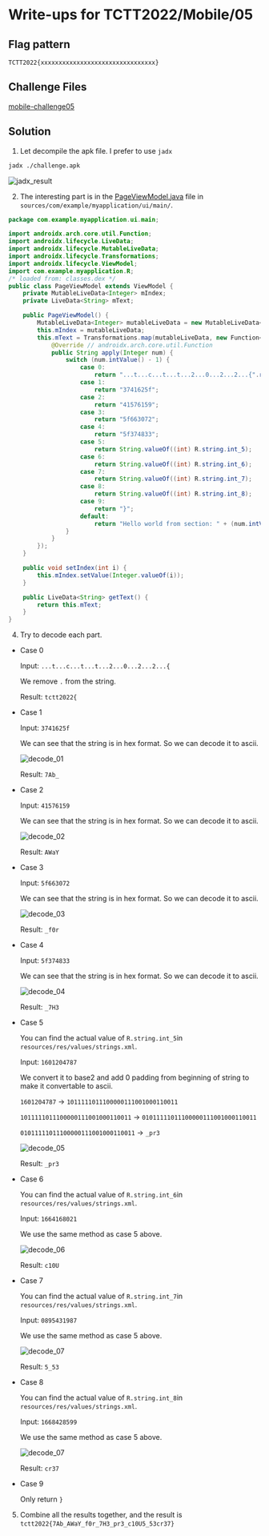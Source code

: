 # Write-ups for TCTT2022/Mobile/05

## Flag pattern

`TCTT2022{xxxxxxxxxxxxxxxxxxxxxxxxxxxxxxxx}`

## Challenge Files

[mobile-challenge05](./mobile-challenge05.zip)

## Solution

1. Let decompile the apk file. I prefer to use `jadx`

```bash
jadx ./challenge.apk
```

![jadx_result](./write-ups/01.png)

2. The interesting part is in the [PageViewModel.java](./write-ups/challenge/sources/com/example/myapplication/ui/main/PageViewModel.java) file in `sources/com/example/myapplication/ui/main/`.

```java
package com.example.myapplication.ui.main;

import androidx.arch.core.util.Function;
import androidx.lifecycle.LiveData;
import androidx.lifecycle.MutableLiveData;
import androidx.lifecycle.Transformations;
import androidx.lifecycle.ViewModel;
import com.example.myapplication.R;
/* loaded from: classes.dex */
public class PageViewModel extends ViewModel {
    private MutableLiveData<Integer> mIndex;
    private LiveData<String> mText;

    public PageViewModel() {
        MutableLiveData<Integer> mutableLiveData = new MutableLiveData<>();
        this.mIndex = mutableLiveData;
        this.mText = Transformations.map(mutableLiveData, new Function<Integer, String>() { // from class: com.example.myapplication.ui.main.PageViewModel.1
            @Override // androidx.arch.core.util.Function
            public String apply(Integer num) {
                switch (num.intValue() - 1) {
                    case 0:
                        return "...t...c...t...t...2...0...2...2...{".replace(".", "");
                    case 1:
                        return "3741625f";
                    case 2:
                        return "41576159";
                    case 3:
                        return "5f663072";
                    case 4:
                        return "5f374833";
                    case 5:
                        return String.valueOf((int) R.string.int_5);
                    case 6:
                        return String.valueOf((int) R.string.int_6);
                    case 7:
                        return String.valueOf((int) R.string.int_7);
                    case 8:
                        return String.valueOf((int) R.string.int_8);
                    case 9:
                        return "}";
                    default:
                        return "Hello world from section: " + (num.intValue() - 1);
                }
            }
        });
    }

    public void setIndex(int i) {
        this.mIndex.setValue(Integer.valueOf(i));
    }

    public LiveData<String> getText() {
        return this.mText;
    }
}
```

4. Try to decode each part.

- Case 0

  Input: `...t...c...t...t...2...0...2...2...{`

  We remove `.` from the string.

  Result: `tctt2022{`

- Case 1

  Input: `3741625f`

  We can see that the string is in hex format. So we can decode it to ascii.

  ![decode_01](./write-ups/02.png)

  Result: `7Ab_`

- Case 2

  Input: `41576159`

  We can see that the string is in hex format. So we can decode it to ascii.

  ![decode_02](./write-ups/03.png)

  Result: `AWaY`

- Case 3

  Input: `5f663072`

  We can see that the string is in hex format. So we can decode it to ascii.

  ![decode_03](./write-ups/04.png)

  Result: `_f0r`

- Case 4

  Input: `5f374833`

  We can see that the string is in hex format. So we can decode it to ascii.

  ![decode_04](./write-ups/05.png)

  Result: `_7H3`

- Case 5

  You can find the actual value of `R.string.int_5`in `resources/res/values/strings.xml`.

  Input: `1601204787`

  We convert it to base2 and add 0 padding from beginning of string to make it convertable to ascii.

  `1601204787` -> `1011111011100000111001000110011`

  `1011111011100000111001000110011` -> `01011111011100000111001000110011`

  `01011111011100000111001000110011` -> `_pr3`

  ![decode_05](./write-ups/06.png)

  Result: `_pr3`

- Case 6

  You can find the actual value of `R.string.int_6`in `resources/res/values/strings.xml`.

  Input: `1664168021`

  We use the same method as case 5 above.

  ![decode_06](./write-ups/07.png)

  Result: `c10U`

- Case 7

  You can find the actual value of `R.string.int_7`in `resources/res/values/strings.xml`.

  Input: `0895431987`

  We use the same method as case 5 above.

  ![decode_07](./write-ups/08.png)

  Result: `5_53`

- Case 8

  You can find the actual value of `R.string.int_8`in `resources/res/values/strings.xml`.

  Input: `1668428599`

  We use the same method as case 5 above.

  ![decode_07](./write-ups/08.png)

  Result: `cr37`

- Case 9

  Only return `}`

5. Combine all the results together, and the result is `tctt2022{7Ab_AWaY_f0r_7H3_pr3_c10U5_53cr37}`
